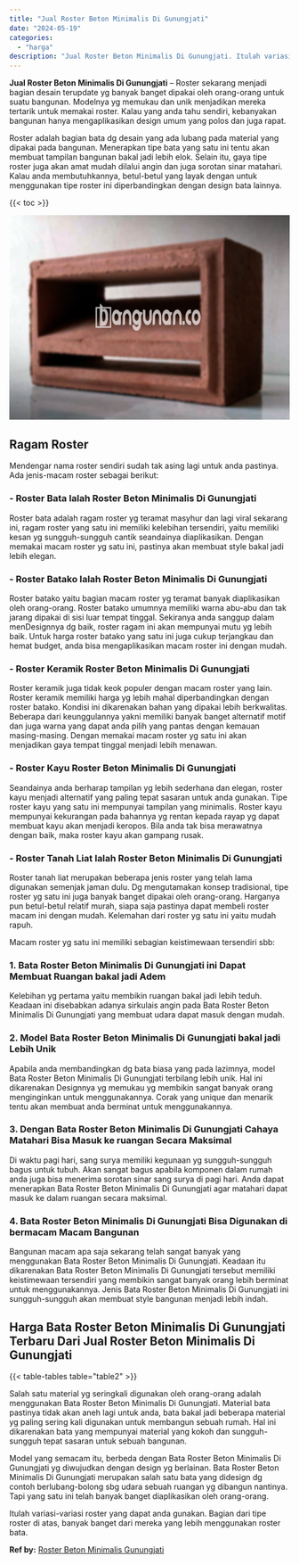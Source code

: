 ```yaml
---
title: "Jual Roster Beton Minimalis Di Gunungjati"
date: "2024-05-19"
categories: 
  - "harga"
description: "Jual Roster Beton Minimalis Di Gunungjati. Itulah variasi-variasi roster yang dapat anda gunakan. Bagian dari tipe roster di atas, banyak banget dari mereka..."
---
```


**Jual Roster Beton Minimalis Di Gunungjati** – Roster sekarang menjadi bagian desain terupdate yg banyak banget dipakai oleh orang-orang untuk suatu bangunan. Modelnya yg memukau dan unik menjadikan mereka tertarik untuk memakai roster. Kalau yang anda tahu sendiri, kebanyakan bangunan hanya mengaplikasikan design umum yang polos dan juga rapat.

Roster adalah bagian bata dg desain yang ada lubang pada material yang dipakai pada bangunan. Menerapkan tipe bata yang satu ini tentu akan membuat tampilan bangunan bakal jadi lebih elok. Selain itu, gaya tipe roster juga akan amat mudah dilalui angin dan juga sorotan sinar matahari. Kalau anda membutuhkannya, betul-betul yang layak dengan untuk menggunakan tipe roster ini diperbandingkan dengan design bata lainnya.

{{< toc >}}

![Jual Roster Beton Minimalis Di Gunungjati](/images/bata-roster-minimalis-39.png)

## Ragam Roster

Mendengar nama roster sendiri sudah tak asing lagi untuk anda pastinya. Ada jenis-macam roster sebagai berikut:

### \- Roster Bata Ialah Roster Beton Minimalis Di Gunungjati

Roster bata adalah ragam roster yg teramat masyhur dan lagi viral sekarang ini, ragam roster yang satu ini memiliki kelebihan tersendiri, yaitu memiliki kesan yg sungguh-sungguh cantik seandainya diaplikasikan. Dengan memakai macam roster yg satu ini, pastinya akan membuat style bakal jadi lebih elegan.

### \- Roster Batako Ialah Roster Beton Minimalis Di Gunungjati

Roster batako yaitu bagian macam roster yg teramat banyak diaplikasikan oleh orang-orang. Roster batako umumnya memiliki warna abu-abu dan tak jarang dipakai di sisi luar tempat tinggal. Sekiranya anda sanggup dalam menDesignnya dg baik, roster ragam ini akan mempunyai mutu yg lebih baik. Untuk harga roster batako yang satu ini juga cukup terjangkau dan hemat budget, anda bisa mengaplikasikan macam roster ini dengan mudah.

### \- Roster Keramik Roster Beton Minimalis Di Gunungjati

Roster keramik juga tidak keok populer dengan macam roster yang lain. Roster keramik memiliki harga yg lebih mahal diperbandingkan dengan roster batako. Kondisi ini dikarenakan bahan yang dipakai lebih berkwalitas. Beberapa dari keunggulannya yakni memiliki banyak banget alternatif motif dan juga warna yang dapat anda pilih yang pantas dengan kemauan masing-masing. Dengan memakai macam roster yg satu ini akan menjadikan gaya tempat tinggal menjadi lebih menawan.

### \- Roster Kayu Roster Beton Minimalis Di Gunungjati

Seandainya anda berharap tampilan yg lebih sederhana dan elegan, roster kayu menjadi alternatif yang paling tepat sasaran untuk anda gunakan. Tipe roster kayu yang satu ini mempunyai tampilan yang minimalis. Roster kayu mempunyai kekurangan pada bahannya yg rentan kepada rayap yg dapat membuat kayu akan menjadi keropos. Bila anda tak bisa merawatnya dengan baik, maka roster kayu akan gampang rusak.

### \- Roster Tanah Liat Ialah Roster Beton Minimalis Di Gunungjati

Roster tanah liat merupakan beberapa jenis roster yang telah lama digunakan semenjak jaman dulu. Dg mengutamakan konsep tradisional, tipe roster yg satu ini juga banyak banget dipakai oleh orang-orang. Harganya pun betul-betul relatif murah, siapa saja pastinya dapat membeli roster macam ini dengan mudah. Kelemahan dari roster yg satu ini yaitu mudah rapuh.

Macam roster yg satu ini memiliki sebagian keistimewaan tersendiri sbb:

### 1\. Bata Roster Beton Minimalis Di Gunungjati ini Dapat Membuat Ruangan bakal jadi Adem

Kelebihan yg pertama yaitu membikin ruangan bakal jadi lebih teduh. Keadaan ini disebabkan adanya sirkulais angin pada Bata Roster Beton Minimalis Di Gunungjati yang membuat udara dapat masuk dengan mudah.

### 2\. Model Bata Roster Beton Minimalis Di Gunungjati bakal jadi Lebih Unik

Apabila anda membandingkan dg bata biasa yang pada lazimnya, model Bata Roster Beton Minimalis Di Gunungjati terbilang lebih unik. Hal ini dikarenakan Designnya yg memukau yg membikin sangat banyak orang menginginkan untuk menggunakannya. Corak yang unique dan menarik tentu akan membuat anda berminat untuk menggunakannya.

### 3\. Dengan Bata Roster Beton Minimalis Di Gunungjati Cahaya Matahari Bisa Masuk ke ruangan Secara Maksimal

Di waktu pagi hari, sang surya memiliki kegunaan yg sungguh-sungguh bagus untuk tubuh. Akan sangat bagus apabila komponen dalam rumah anda juga bisa menerima sorotan sinar sang surya di pagi hari. Anda dapat menerapkan Bata Roster Beton Minimalis Di Gunungjati agar matahari dapat masuk ke dalam ruangan secara maksimal.

### 4\. Bata Roster Beton Minimalis Di Gunungjati Bisa Digunakan di bermacam Macam Bangunan

Bangunan macam apa saja sekarang telah sangat banyak yang menggunakan Bata Roster Beton Minimalis Di Gunungjati. Keadaan itu dikarenakan Bata Roster Beton Minimalis Di Gunungjati tersebut memiliki keistimewaan tersendiri yang membikin sangat banyak orang lebih berminat untuk menggunakannya. Jenis Bata Roster Beton Minimalis Di Gunungjati ini sungguh-sungguh akan membuat style bangunan menjadi lebih indah.

## Harga Bata Roster Beton Minimalis Di Gunungjati Terbaru Dari Jual Roster Beton Minimalis Di Gunungjati

{{< table-tables table="table2" >}}

Salah satu material yg seringkali digunakan oleh orang-orang adalah menggunakan Bata Roster Beton Minimalis Di Gunungjati. Material bata pastinya tidak akan aneh lagi untuk anda, bata bakal jadi beberapa material yg paling sering kali digunakan untuk membangun sebuah rumah. Hal ini dikarenakan bata yang mempunyai material yang kokoh dan sungguh-sungguh tepat sasaran untuk sebuah bangunan.

Model yang semacam itu, berbeda dengan Bata Roster Beton Minimalis Di Gunungjati yg diwujudkan dengan design yg berlainan. Bata Roster Beton Minimalis Di Gunungjati merupakan salah satu bata yang didesign dg contoh berlubang-bolong sbg udara sebuah ruangan yg dibangun nantinya. Tapi yang satu ini telah banyak banget diaplikasikan oleh orang-orang.

Itulah variasi-variasi roster yang dapat anda gunakan. Bagian dari tipe roster di atas, banyak banget dari mereka yang lebih menggunakan roster bata.

**Ref by:** [Roster Beton Minimalis Gunungjati](https://id.wikipedia.org/wiki/Roster)
